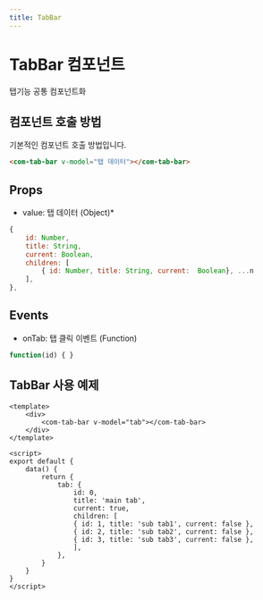 ```yaml
---
title: TabBar
---
```


# TabBar 컴포넌트
탭기능 공통 컴포넌트화


## 컴포넌트 호출 방법
기본적인 컴포넌트 호출 방법입니다.
```html
<com-tab-bar v-model="탭 데이터"></com-tab-bar>
```

## Props
- value: 탭 데이터 (Object)*
```js
{
    id: Number,
    title: String,
    current: Boolean,
    children: [
        { id: Number, title: String, current:  Boolean}, ...n
    ],
},
```

## Events
- onTab: 탭 클릭 이벤트 (Function)
```js
function(id) { }
```

## TabBar 사용 예제
```vue
<template>
    <div>
        <com-tab-bar v-model="tab"></com-tab-bar>
    </div>
</template>

<script>
export default {
    data() {
        return {
            tab: {
                id: 0,
                title: 'main tab',
                current: true,
                children: [
                { id: 1, title: 'sub tab1', current: false },
                { id: 2, title: 'sub tab2', current: false },
                { id: 3, title: 'sub tab3', current: false },
                ],
            },
        }
    }
}
</script>
```